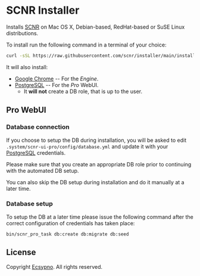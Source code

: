 # SCNR Installer

Installs [SCNR](https://ecsypno.com/scnr-documentation/) on Mac OS X, Debian-based, 
RedHat-based or SuSE Linux distributions.

To install run the following command in a terminal of your choice:

```bash
curl -sSL https://raw.githubusercontent.com/scnr/installer/main/install.sh > /tmp/i.sh && bash /tmp/i.sh
```

It will also install:
* [Google Chrome](https://www.google.com/chrome/) -- For the _Engine_.
* [PostgreSQL](https://www.postgresql.org/) -- For the _Pro_ WebUI.
    * It **will not** create a DB role, that is up to the user. 

## Pro WebUI

### Database connection

If you choose to setup the DB during installation, you will be asked to edit 
`.system/scnr-ui-pro/config/database.yml` and update
it with your [PostgreSQL](https://www.postgresql.org/) credentials.

Please make sure that you create an appropriate DB role prior to continuing with
the automated DB setup.

You can also skip the DB setup during installation and do it manually at a later time.

### Database setup

To setup the DB at a later time please issue the following command after the
correct configuration of credentials has taken place:

```
bin/scnr_pro_task db:create db:migrate db:seed
```


## License

Copyright [Ecsypno](https://ecsypno.com/). 
All rights reserved.
